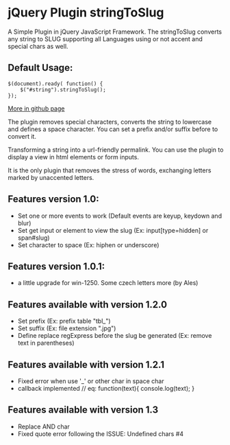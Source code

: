 jQuery Plugin stringToSlug
=============

A Simple Plugin in jQuery JavaScript Framework.
The stringToSlug converts any string to SLUG supporting all Languages using or not accent and special chars as well.

Default Usage:
-----------------

    $(document).ready( function() {
        $("#string").stringToSlug();
    });


 [More in github page](http://leocaseiro.github.io/jQuery-Plugin-stringToSlug/)


The plugin removes special characters, converts the string to lowercase and defines a space character. You can set a prefix and/or suffix before to convert it.

Transforming a string into a url-friendly permalink.
You can use the plugin to display a view in html elements or form inputs.

It is the only plugin that removes the stress of words, exchanging letters marked by unaccented letters.

Features version 1.0:
-----------------
* Set one or more events to work (Default events are keyup, keydown and blur)
* Set get input or element to view the slug (Ex: input[type=hidden] or span#slug)
* Set character to space (Ex: hiphen or underscore)

Features version 1.0.1:
-----------------
* a little upgrade for win-1250. Some czech letters more (by Ales)

Features available with version 1.2.0
-----------------
* Set prefix (Ex: prefix table "tbl_")
* Set suffix (Ex: file extension ".jpg")
* Define replace regExpress before the slug be generated (Ex: remove text in parentheses)

Features available with version 1.2.1
-----------------
* Fixed error when use '_' or other char in space char
* callback implemented // eq: function(text){ console.log(text); }

Features available with version 1.3
-----------------
* Replace AND char
* Fixed quote error following the ISSUE: Undefined chars #4
